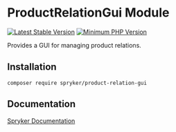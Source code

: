 # ProductRelationGui Module
[![Latest Stable Version](https://poser.pugx.org/spryker/product-relation-gui/v/stable.svg)](https://packagist.org/packages/spryker/product-relation-gui)
[![Minimum PHP Version](https://img.shields.io/badge/php-%3E%3D%208.3-8892BF.svg)](https://php.net/)

Provides a GUI for managing product relations.

## Installation

```
composer require spryker/product-relation-gui
```

## Documentation

[Spryker Documentation](https://docs.spryker.com)
